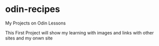 # odin-recipes
My Projects on Odin Lessons

This First Project will show my learning with images and links with other sites and my onwn site 

